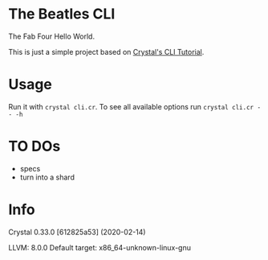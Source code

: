 # The Beatles CLI

The Fab Four Hello World.

This is just a simple project based on [Crystal's CLI Tutorial](https://crystal-lang.org/reference/overview/cli.html).

# Usage
Run it with `crystal cli.cr`. To see all available options run `crystal cli.cr -- -h`

# TO DOs
 - specs
 - turn into a shard

# Info
Crystal 0.33.0 [612825a53] (2020-02-14)

LLVM: 8.0.0
Default target: x86_64-unknown-linux-gnu

